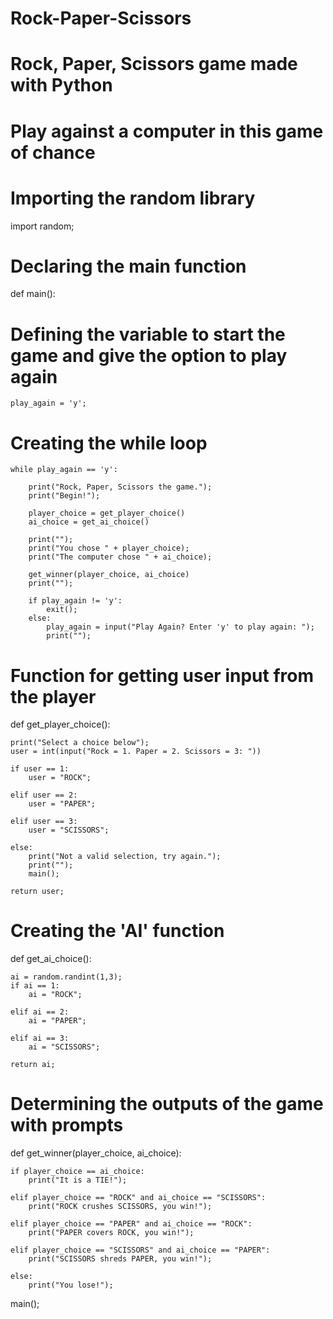 # Rock-Paper-Scissors
# Rock, Paper, Scissors game made with Python
# Play against a computer in this game of chance

# Importing the random library
import random;

# Declaring the main function
def main():

# Defining the variable to start the game and give the option to play again
    play_again = 'y';

# Creating the while loop 
    while play_again == 'y':

        print("Rock, Paper, Scissors the game.");
        print("Begin!");

        player_choice = get_player_choice()
        ai_choice = get_ai_choice()

        print("");
        print("You chose " + player_choice);
        print("The computer chose " + ai_choice);

        get_winner(player_choice, ai_choice)
        print("");

        if play_again != 'y':
            exit();
        else:
            play_again = input("Play Again? Enter 'y' to play again: ");
            print("");


# Function for getting user input from the player
def get_player_choice():

    print("Select a choice below");
    user = int(input("Rock = 1. Paper = 2. Scissors = 3: "))
    
    if user == 1:
        user = "ROCK";
            
    elif user == 2:
        user = "PAPER";
        
    elif user == 3:
        user = "SCISSORS";
            
    else:
        print("Not a valid selection, try again.");
        print("");            
        main();
        
    return user;

# Creating the 'AI' function
def get_ai_choice():

    ai = random.randint(1,3);
    if ai == 1:
        ai = "ROCK";
        
    elif ai == 2:
        ai = "PAPER";

    elif ai == 3:
        ai = "SCISSORS";

    return ai;

# Determining the outputs of the game with prompts
def get_winner(player_choice, ai_choice):
    
    if player_choice == ai_choice:
        print("It is a TIE!");

    elif player_choice == "ROCK" and ai_choice == "SCISSORS":
        print("ROCK crushes SCISSORS, you win!");
        
    elif player_choice == "PAPER" and ai_choice == "ROCK":
        print("PAPER covers ROCK, you win!");

    elif player_choice == "SCISSORS" and ai_choice == "PAPER":
        print("SCISSORS shreds PAPER, you win!");

    else:
        print("You lose!");
        

    
main();

